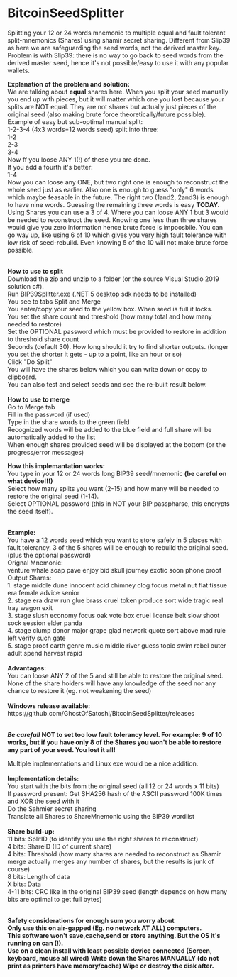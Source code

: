 # BitcoinSeedSplitter
Splitting your 12 or 24 words mnemonic to  multiple equal and fault tolerant split-mnemonics (Shares) using shamir secret sharing.
Different from Slip39 as here we are safeguarding the seed words, not the derived master key. Problem is with Slip39: there is no way to go back to seed words from the derived master seed, hence it's not possible/easy to use it with any popular wallets.

<b>Explanation of the problem and solution:</b><br/>
We are talking about <b>equal</b> shares here. When you split your seed manually you end up with pieces, but it will matter which one you lost because your splits are NOT equal. They are not shares but actually just pieces of the original seed (also making brute force theoretically/future possible).
Example of easy but sub-optimal manual split:<br/>
1-2-3-4 (4x3 words=12 words seed) split into three:<br/>
1-2 <br/>
2-3 <br/>
3-4 <br/>
Now ff you loose ANY 1(!) of these you are done. <br/>
If you add a fourth it's better:<br/>
1-4 <br/>
Now you can loose any ONE, but two right one is enough to  reconstruct the whole seed just as earlier. Also one is enough to guess "only" 6 words which maybe feasable in the future. The right two (1and2, 2and3) is enough to have nine words. Guessing the remaining three words is easy <b>TODAY.</b><br/>
Using Shares you can use a 3 of 4. Where you can loose ANY 1 but 3 would be needed to reconstruct the seed. Knowing one less than three shares would give you zero information hence brute force is impoosbile. You can go way up, like using 6 of 10 which gives you very high fault tolerance with low risk of seed-rebuild. Even knowing 5 of the 10 will not make brute force possible.<br/>

<br/>
<b>How to use to split</b><br/>
Download the zip and unzip to a folder (or the source Visual Studio 2019 solution c#).<br/>
Run BIP39Splitter.exe (.NET 5 desktop sdk needs to be installed)<br/>
You see to tabs Split and Merge<br/>
You enter/copy your seed to the yellow box. When seed is full it locks.<br/>
You set the share count and threshold (how many total and how many needed to restore)<br/>
Set the OPTIONAL password which must be provided to restore in addition to threshold share count<br/>
Seconds (default 30). How long should it try to find shorter outputs. (longer you set the shorter it gets - up to a point, like an hour or so)<br/>
Click "Do Split"<br/>
You will have the shares below which you can write down or copy to clipboard.<br/>
You can also test and select seeds and see the re-built result below.<br/>

<br/>
<b>How to use to merge</b><br/>
Go to Merge tab<br/>
Fill in the password (if used)<br/>
Type in the share words to the green field<br/>
Recognized words will be added to the blue field and full share will be automatically added to the list<br/>
When enough shares provided seed will be displayed at the bottom (or the progress/error messages)<br/>



<b>How this implemantation works:</b><br/>
You type in  your 12 or 24 words long BIP39 seed/mnemonic <b>(be careful on what device!!!)</b><br/>
Select how many splits you want (2-15) and how many will be needed to restore the original seed (1-14).<br/>
Select OPTIONAL password (this in NOT your BIP passpharse, this encrypts the seed itself).<br/>

<br/>
<b>Example:</b><br/>
You have a 12 words seed which you want to store safely in 5 places with fault tolerancy. 3 of the 5 shares will be enough to rebuild the original seed.
(plus the optional password)
<br/>
Orignal Mnemonic:<br/>
venture whale soap pave enjoy bid skull journey exotic soon phone proof
<br/>
Output Shares:<br/>
1. stage middle dune innocent acid chimney clog focus metal nut flat tissue era female advice senior<br/>
2. stage era draw run glue brass cruel token produce sort wide tragic real tray wagon exit<br/>
3. stage slush economy focus oak vote box cruel license belt slow shoot sock session elder panda<br/>
4. stage clump donor major grape glad network quote sort above mad rule left verify such gate<br/>
5. stage proof earth genre music middle river guess topic swim rebel outer adult spend harvest rapid<br/>
<br/>
<b>Advantages:</b><br/>
You can loose ANY 2 of the 5 and still be able to restore the original seed.<br/>
None of the share holders will have any knowledge of the seed nor any chance to restore it (eg. not weakening the seed)<br/>

<br/>
<b>Windows release available:</b>
https://github.com/GhostOfSatoshi/BitcoinSeedSplitter/releases
<br/><br/>

<b>*****Be carefull***** NOT to set too low fault tolerancy level. For example: 9 of 10 works, but if you  have only 8 of the Shares you won't be able to restore any part of your seed. You lost it all!</b>

Multiple implementations and Linux exe would be a nice addition.
<br/><br/>
<b>Implementation details:</b><br/>
You start with the bits from the original seed (all 12 or 24 words x 11 bits)<br/>
If password present: Get SHA256 hash of the ASCII password 100K times and  XOR the seed with it<br/>
Do the Sahmier secret sharing<br/>
Translate all Shares to ShareMnemonic using the BIP39 wordlist<br/>
<br/>
<b>Share build-up:</b><br/>
11 bits: SplitID (to identify you use the right shares to reconstruct)<br/>
4 bits:  ShareID (ID of current share)<br/>
4 bits:  Threshold (how many shares are needed to reconstruct as Shamir merge actually merges any number of shares, but the results is junk of course)<br/>
8 bits:  Length of data<br/>
X bits:  Data<br/>
4-11 bits: CRC like in the original BIP39 seed  (length depends on how many bits are optimal to get full bytes) <br/>

<br/>
<b>Safety considerations for enough sum you worry about</><br/>
Only use this on air-gapped (Eg. no network AT ALL) computers. <br/>
This software won't save,cache,send or store anything. But the OS it's running on can (!).<br/>
Use on a clean install with least possible device connected (Screen, keyboard, mouse all wired)
Write down the Shares MANUALLY (do not print as printers have memory/cache)
Wipe or destroy the disk after.
